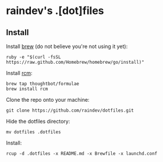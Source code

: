 raindev's .[dot]files
=====================

Install
-------

Install [brew](http://brew.sh) (do not believe you're not using it yet):

    ruby -e "$(curl -fsSL https://raw.github.com/Homebrew/homebrew/go/install)"

Install [rcm](https://github.com/thoughtbot/rcm):

    brew tap thoughtbot/formulae
    brew install rcm

Clone the repo onto your machine:

    git clone https://github.com/raindev/dotfiles.git

Hide the dotfiles directory:

    mv dotfiles .dotfiles

Install:

    rcup -d .dotfiles -x README.md -x Brewfile -x launchd.conf
